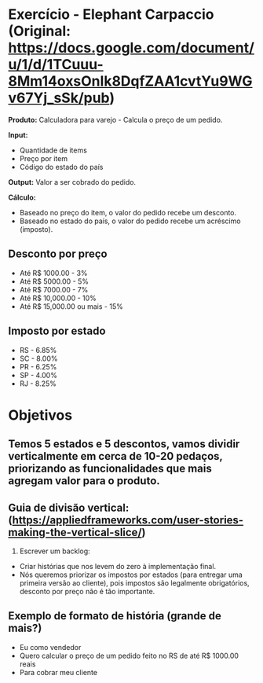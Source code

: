 # Exercício - Elephant Carpaccio (Original: https://docs.google.com/document/u/1/d/1TCuuu-8Mm14oxsOnlk8DqfZAA1cvtYu9WGv67Yj_sSk/pub)

**Produto:** Calculadora para varejo - Calcula o preço de um pedido.

**Input:**
  - Quantidade de items
  - Preço por item
  - Código do estado do país
  
 **Output:** Valor a ser cobrado do pedido.
 
 **Cálculo:** 
  - Baseado no preço do item, o valor do pedido recebe um desconto.
  - Baseado no estado do país, o valor do pedido recebe um acréscimo (imposto).
          
## Desconto por preço
- Até R$ 1000.00 - 3%
- Até R$ 5000.00 - 5%
- Até R$ 7000.00 - 7%
- Até R$ 10,000.00 - 10%
- Até R$ 15,000.00 ou mais - 15%
   
## Imposto por estado
- RS - 6.85%
- SC - 8.00%
- PR - 6.25%
- SP - 4.00%
- RJ - 8.25%

# Objetivos
 ## Temos 5 estados e 5 descontos, vamos dividir verticalmente em cerca de 10-20 pedaços, priorizando as funcionalidades que mais agregam valor para o produto.
 
 ## Guia de divisão vertical: (https://appliedframeworks.com/user-stories-making-the-vertical-slice/)
 
 1. Escrever um backlog:
  - Criar histórias que nos levem do zero à implementação final.
  - Nós queremos priorizar os impostos por estados (para entregar uma primeira versão ao cliente), pois impostos são legalmente obrigatórios, desconto por preço não é tão importante.
  
## Exemplo de formato de história (grande de mais?)
- Eu como vendedor
- Quero calcular o preço de um pedido feito no RS de até R$ 1000.00 reais
- Para cobrar meu cliente

